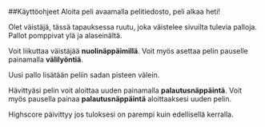 ##Käyttöohjeet
Aloita peli avaamalla pelitiedosto, peli alkaa heti!

Olet väistäjä, tässä tapauksessa ruutu, joka väistelee sivuilta tulevia palloja. Pallot pomppivat ylä ja alaseinältä.

Voit liikuttaa väistäjää **nuolinäppäimillä**.
Voit myös asettaa pelin pauselle painamalla **välilyöntiä**.


Uusi pallo lisätään peliin sadan pisteen välein.

Hävittyäsi pelin voit aloittaa uuden painamalla **palautusnäppäintä**. Voit myös pausella painaa **palautusnäppäintä** aloittaaksesi uuden pelin.

Highscore päivittyy jos tuloksesi on parempi kuin edellisellä kerralla.